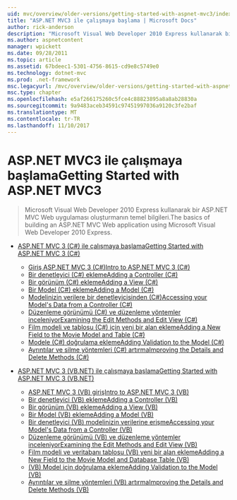 ```yaml
---
uid: mvc/overview/older-versions/getting-started-with-aspnet-mvc3/index
title: "ASP.NET MVC3 ile çalışmaya başlama | Microsoft Docs"
author: rick-anderson
description: "Microsoft Visual Web Developer 2010 Express kullanarak bir ASP.NET MVC Web uygulaması oluşturmanın temel bilgileri."
ms.author: aspnetcontent
manager: wpickett
ms.date: 09/28/2011
ms.topic: article
ms.assetid: 67bdeec1-5301-4756-8615-cd9e8c5749e0
ms.technology: dotnet-mvc
ms.prod: .net-framework
msc.legacyurl: /mvc/overview/older-versions/getting-started-with-aspnet-mvc3
msc.type: chapter
ms.openlocfilehash: e5af266175260c5fce4c88823895a8a8ab28830a
ms.sourcegitcommit: 9a9483aceb34591c97451997036a9120c3fe2baf
ms.translationtype: MT
ms.contentlocale: tr-TR
ms.lasthandoff: 11/10/2017
---
```

<a name="getting-started-with-aspnet-mvc3"></a><span data-ttu-id="1f43b-103">ASP.NET MVC3 ile çalışmaya başlama</span><span class="sxs-lookup"><span data-stu-id="1f43b-103">Getting Started with ASP.NET MVC3</span></span>
====================
> <span data-ttu-id="1f43b-104">Microsoft Visual Web Developer 2010 Express kullanarak bir ASP.NET MVC Web uygulaması oluşturmanın temel bilgileri.</span><span class="sxs-lookup"><span data-stu-id="1f43b-104">The basics of building an ASP.NET MVC Web application using Microsoft Visual Web Developer 2010 Express.</span></span>


- [<span data-ttu-id="1f43b-105">ASP.NET MVC 3 (C#) ile çalışmaya başlama</span><span class="sxs-lookup"><span data-stu-id="1f43b-105">Getting Started with ASP.NET MVC 3 (C#)</span></span>](cs/index.md)

    - [<span data-ttu-id="1f43b-106">Giriş ASP.NET MVC 3 (C#)</span><span class="sxs-lookup"><span data-stu-id="1f43b-106">Intro to ASP.NET MVC 3 (C#)</span></span>](cs/intro-to-aspnet-mvc-3.md)
    - [<span data-ttu-id="1f43b-107">Bir denetleyici (C#) ekleme</span><span class="sxs-lookup"><span data-stu-id="1f43b-107">Adding a Controller (C#)</span></span>](cs/adding-a-controller.md)
    - [<span data-ttu-id="1f43b-108">Bir görünüm (C#) ekleme</span><span class="sxs-lookup"><span data-stu-id="1f43b-108">Adding a View (C#)</span></span>](cs/adding-a-view.md)
    - [<span data-ttu-id="1f43b-109">Bir Model (C#) ekleme</span><span class="sxs-lookup"><span data-stu-id="1f43b-109">Adding a Model (C#)</span></span>](cs/adding-a-model.md)
    - [<span data-ttu-id="1f43b-110">Modelinizin verilere bir denetleyicisinden (C#)</span><span class="sxs-lookup"><span data-stu-id="1f43b-110">Accessing your Model's Data from a Controller (C#)</span></span>](cs/accessing-your-models-data-from-a-controller.md)
    - [<span data-ttu-id="1f43b-111">Düzenleme görünümü (C#) ve düzenleme yöntemler inceleniyor</span><span class="sxs-lookup"><span data-stu-id="1f43b-111">Examining the Edit Methods and Edit View (C#)</span></span>](cs/examining-the-edit-methods-and-edit-view.md)
    - [<span data-ttu-id="1f43b-112">Film modeli ve tablosu (C#) için yeni bir alan ekleme</span><span class="sxs-lookup"><span data-stu-id="1f43b-112">Adding a New Field to the Movie Model and Table (C#)</span></span>](cs/adding-a-new-field.md)
    - [<span data-ttu-id="1f43b-113">Modele (C#) doğrulama ekleme</span><span class="sxs-lookup"><span data-stu-id="1f43b-113">Adding Validation to the Model (C#)</span></span>](cs/adding-validation-to-the-model.md)
    - [<span data-ttu-id="1f43b-114">Ayrıntılar ve silme yöntemleri (C#) artırma</span><span class="sxs-lookup"><span data-stu-id="1f43b-114">Improving the Details and Delete Methods (C#)</span></span>](cs/improving-the-details-and-delete-methods.md)
- [<span data-ttu-id="1f43b-115">ASP.NET MVC 3 (VB.NET) ile çalışmaya başlama</span><span class="sxs-lookup"><span data-stu-id="1f43b-115">Getting Started with ASP.NET MVC 3 (VB.NET)</span></span>](vb/index.md)

    - [<span data-ttu-id="1f43b-116">ASP.NET MVC 3 (VB) giriş</span><span class="sxs-lookup"><span data-stu-id="1f43b-116">Intro to ASP.NET MVC 3 (VB)</span></span>](vb/intro-to-aspnet-mvc-3.md)
    - [<span data-ttu-id="1f43b-117">Bir denetleyici (VB) ekleme</span><span class="sxs-lookup"><span data-stu-id="1f43b-117">Adding a Controller (VB)</span></span>](vb/adding-a-controller.md)
    - [<span data-ttu-id="1f43b-118">Bir görünüm (VB) ekleme</span><span class="sxs-lookup"><span data-stu-id="1f43b-118">Adding a View (VB)</span></span>](vb/adding-a-view.md)
    - [<span data-ttu-id="1f43b-119">Bir Model (VB) ekleme</span><span class="sxs-lookup"><span data-stu-id="1f43b-119">Adding a Model (VB)</span></span>](vb/adding-a-model.md)
    - [<span data-ttu-id="1f43b-120">Bir denetleyici (VB) modelinizin verilerine erişme</span><span class="sxs-lookup"><span data-stu-id="1f43b-120">Accessing your Model's Data from a Controller (VB)</span></span>](vb/accessing-your-models-data-from-a-controller.md)
    - [<span data-ttu-id="1f43b-121">Düzenleme görünümü (VB) ve düzenleme yöntemler inceleniyor</span><span class="sxs-lookup"><span data-stu-id="1f43b-121">Examining the Edit Methods and Edit View (VB)</span></span>](vb/examining-the-edit-methods-and-edit-view.md)
    - [<span data-ttu-id="1f43b-122">Film modeli ve veritabanı tablosu (VB) yeni bir alan ekleme</span><span class="sxs-lookup"><span data-stu-id="1f43b-122">Adding a New Field to the Movie Model and Database Table (VB)</span></span>](vb/adding-a-new-field.md)
    - [<span data-ttu-id="1f43b-123">(VB) Model için doğrulama ekleme</span><span class="sxs-lookup"><span data-stu-id="1f43b-123">Adding Validation to the Model (VB)</span></span>](vb/adding-validation-to-the-model.md)
    - [<span data-ttu-id="1f43b-124">Ayrıntılar ve silme yöntemleri (VB) artırma</span><span class="sxs-lookup"><span data-stu-id="1f43b-124">Improving the Details and Delete Methods (VB)</span></span>](vb/improving-the-details-and-delete-methods.md)
